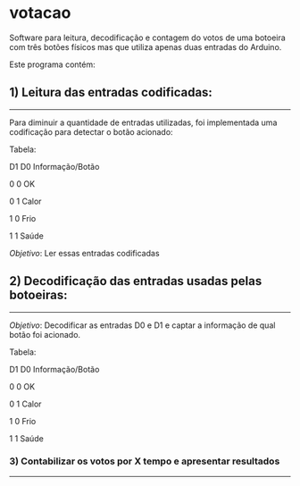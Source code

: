 # votacao

Software para leitura, decodificação e contagem do votos de uma botoeira com três botões físicos mas que utiliza apenas duas entradas do Arduino.

Este programa contém:

## 1) Leitura das entradas codificadas:
----------------------------------------------
Para diminuir a quantidade de entradas utilizadas, foi implementada uma codificação
para detectar o botão acionado:

Tabela:

D1 D0 Informação/Botão

0  0  OK

0  1  Calor

1  0  Frio

1  1  Saúde


*Objetivo*: Ler essas entradas codificadas

## 2) Decodificação das entradas usadas pelas botoeiras:
-------------------------------------------------------------------

*Objetivo*: Decodificar as entradas D0 e D1 e captar a informação de qual botão foi acionado.

Tabela:

D1 D0 Informação/Botão

0  0  OK

0  1  Calor

1  0  Frio

1  1  Saúde


### 3) Contabilizar os votos por X tempo e apresentar resultados
------------------------------------------------------------------
